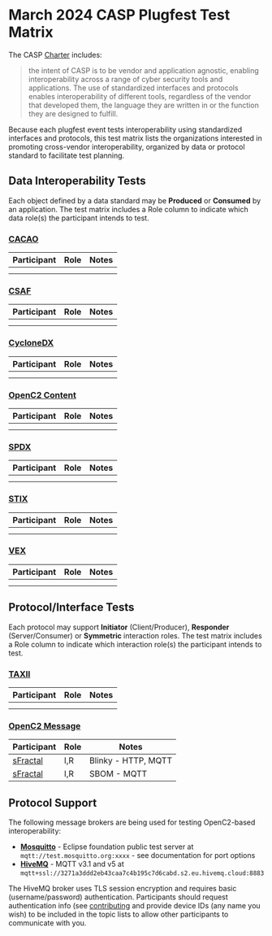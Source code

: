 # March 2024 CASP Plugfest Test Matrix

The CASP [Charter](../../CHARTER.md) includes:
> the intent of CASP is to be vendor and application agnostic,
enabling interoperability across a range of cyber security tools and applications.
The use of standardized interfaces and protocols enables interoperability of different tools,
regardless of the vendor that developed them, the language they are written in
or the function they are designed to fulfill.

Because each plugfest event tests interoperability using standardized interfaces and protocols,
this test matrix lists the organizations interested in promoting cross-vendor interoperability,
organized by data or protocol standard to facilitate test planning.

## Data Interoperability Tests

Each object defined by a data standard may be **Produced** or **Consumed** by an application.
The test matrix includes a Role column to indicate which data role(s) the participant intends
to test.

### [CACAO](https://www.oasis-open.org/committees/tc_home.php?wg_abbrev=cacao)

| Participant | Role | Notes |
|-------------|------|-------|
|             |      |       |
|             |      |       |

### [CSAF](https://www.oasis-open.org/committees/tc_home.php?wg_abbrev=csaf)

| Participant | Role | Notes |
|-------------|------|-------|
|             |      |       |
|             |      |       |

### [CycloneDX](https://cyclonedx.org/specification/overview/)

| Participant | Role | Notes |
|-------------|------|-------|
|             |      |       |
|             |      |       |

### [OpenC2 Content](https://www.oasis-open.org/committees/tc_home.php?wg_abbrev=openc2)

| Participant | Role | Notes |
|-------------|------|-------|
|             |      |       |
|             |      |       |

### [SPDX](https://spdx.dev/)

| Participant | Role | Notes |
|-------------|------|-------|
|             |      |       |
|             |      |       |

### [STIX](https://www.oasis-open.org/committees/tc_home.php?wg_abbrev=cti)

| Participant | Role | Notes |
|-------------|------|-------|
|             |      |       |
|             |      |       |

### [VEX](https://github.com/openvex/spec)

| Participant | Role | Notes |
|-------------|------|-------|
|             |      |       |
|             |      |       |

## Protocol/Interface Tests

Each protocol may support **Initiator** (Client/Producer), **Responder** (Server/Consumer)
or **Symmetric** interaction roles.  The test matrix includes a Role column to indicate
which interaction role(s) the participant intends to test.

### [TAXII](https://www.oasis-open.org/committees/tc_home.php?wg_abbrev=cti)

| Participant | Role | Notes |
|-------------|------|-------|
|             |      |       |
|             |      |       |

### [OpenC2 Message](https://www.oasis-open.org/committees/tc_home.php?wg_abbrev=openc2)

| Participant     | Role | Notes               |
|-----------------|------|---------------------|
| [sFractal](SweatEquity/sFractal/README.md) | I,R  | Blinky - HTTP, MQTT |
| [sFractal](SweatEquity/sFractal/README.md) | I,R  | SBOM - MQTT         |

## Protocol Support

The following message brokers are being used for testing OpenC2-based interoperability:
* [**Mosquitto**](https://test.mosquitto.org/) - Eclipse foundation public test server at
`mqtt://test.mosquitto.org:xxxx` - see documentation for port options
* [**HiveMQ**](https://www.hivemq.com/) - MQTT v3.1 and v5 at
`mqtt+ssl://3271a3ddd2eb43caa7c4b195c7d6cabd.s2.eu.hivemq.cloud:8883`

The HiveMQ broker uses TLS session encryption and requires basic (username/password)
authentication. Participants should request authentication info (see [contributing](../../CONTRIBUTING.md)
and provide device IDs (any name you wish) to be included in the topic lists to allow other participants to
communicate with you.
